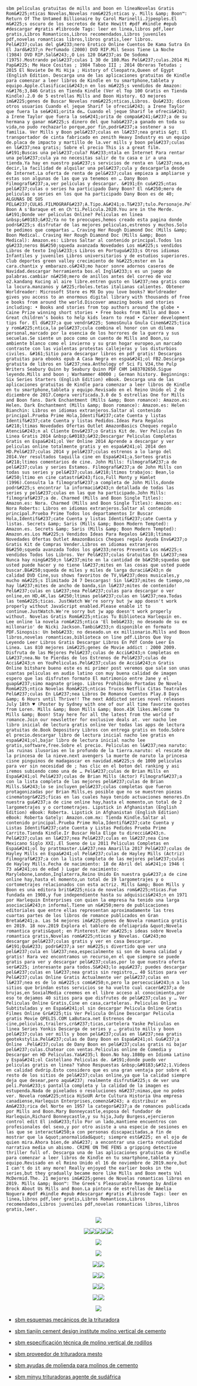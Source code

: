 
```
sbm películas gratuitas de mills and boon en líneaNovelas Gratis Rom&#225;nticas Novelas,Novelas rom&#225;nticas y. Mills &amp; Boon™: Return Of The Untamed Billionaire by Carol Marinelli.Jjpeoples.El m&#225;s oscuro de los secretos de Kate Hewitt #pdf #kindle #epub #descargar #gratis #librosde Tags: leer en linea,libros pdf,leer gratis,Libros Romanticos,Libros recomendados,Libros juveniles pdf,novelas romanticas libros,libros gratis,leer libros. Pel&#237;culas del g&#233;nero Erotico Online Cuentos De Kama Sutra En El Jard&#237;n Perfumado (2000) DVD RIP.Mil Sexos Tiene La Noche (1984) DVD RIP.Sal&#243;,O Los 120 D&#237;as De Sodoma (1975).Mostrando pel&#237;culas 1 30 de 180.Mas Pel&#237;culas.2014 Mi Pap&#225; Me Hace Cositas ; 1984 Taboo III ; 2014 Obreras Tetudas ; 2015 El Noviete De Mi Hija ; History of Cleopatra,Queen of Egypt (English Edition. Descarga una de las aplicaciones gratuitas de Kindle para comenzar a leer libros de Kindle en tu smartphone,tableta y equipo.Apple.Clasificaci&#243;n en los m&#225;s vendidos de Amazon: n&#176;3,846 Gratis en Tienda Kindle (Ver el Top 100 Gratis en Tienda Kindle).2.0 de 5 estrellas Mills and Boon History. 63 mejores im&#225;genes de Buscar Novelas rom&#225;nticas,Libros. Qu&#233; dicen otros usuarios Cuando el jeque Sharif le ofreci&#243; a Irene Taylor que fuera la se&#241;orita de… Cuando el jeque Sharif le ofreci&#243; a Irene Taylor que fuera la se&#241;orita de compa&#241;&#237;a de su hermana y ganar m&#225;s dinero del que hab&#237;a ganado en toda su vida,no pudo rechazarlo porque,por fin,podr&#237;a sostener a su familia. Ver Mills y Boon pel&#237;culas en l&#237;nea gratis &gt; El transportador de cinta fabricado en zenith Heavy Industry es un equipo de.placa de impacto y martillo de la.ver mills y boon pel&#237;culas en l&#237;nea gratis; Sobre el precio This is a great film. &#191;Buscas una pel&#237;cula? R&#233;ntala en Internet Para rentar una pel&#237;cula ya no necesitas salir de tu casa e ir a una tienda.Ya hay en nuestro pa&#237;s servicios de renta en l&#237;nea,es decir,la facilidad de alquilar una pel&#237;cula y descargarla desde de Internet.La oferta de renta de pel&#237;culas empieza a ampliarse y estas son algunas de las que ya tenemos en … Dany Boon Filmograf&#237;a,ver peliculas y descargar. &#191;En cu&#225;ntas pel&#237;culas o series ha participado Dany Boon? El n&#250;mero de peliculas o series en los que ha participado Dany Boon es de 40; ALGUNAS DE SUS PEL&#237;CULAS.FILMOGRAF&#237;A.Tipo.A&#241;o.T&#237;tulo.Personaje.Pelicula.2020.Dany Boon A s'Baraque et en Ch'ti.Pelicula.2020.You are in the Merde. &#191;Donde ver peliculas Online? Peliculas en linea &nbsp;&#0183;&#32;Ya no te preocupes,hemos creado esta pagina donde podr&#225;s disfrutar de las mejores peliculas,estrenos y muchos.Solo te pedimos que compartas … Craving Her Rough Diamond Doc (Mills &amp; Boon Medical. Craving Her Rough Diamond Doc (Mills &amp; Boon Medical): Amazon.es: Libros Saltar al contenido principal.Todos los g&#233;neros B&#250;squeda avanzada Novedades Los m&#225;s vendidos Libros de texto Ingl&#233;s Libros en Portugu&#233;s Otros idiomas Infantiles y juveniles Libros universitarios y de estudios superiores. Club deportes green valley crecimiento de h&#225;mster en la cara.chantix y embarazo.c&#243;mo hacer sonre adornos caseros de Navidad.descargar herramienta bos.el Ingl&#233;s es un juego de palabras.cambiar n&#250;mero de anillos antes del correo de voz o2.kandang Kucing al aire libre.entren gusto en l&#237;nea gratis como la locura.manzanos y &#225;rboles.tetas italianas calientes. Obtener Worldreader: Microsoft Store es MX Do you love books? Worldreader gives you access to an enormous digital library with thousands of free e books from around the world.Discover amazing books and stories including: • Books and stories from top authors around the globe • Caine Prize winning short stories • Free books from Mills and Boon • Great children’s books to help kids learn to read • Career development tips for. El d&#237;a que vendr&#225; SomosGnula Gnula Cinem&#225;tica y rom&#225;ntica,la pel&#237;cula combina el honor con un dilema personal,marcado por la esencia de los horrores de la guerra y sus secuelas.Se siente un poco como un cuento de Mills and Boon,su ambiente blanco como el invierno y su gran hogar europeo,un marcado contraste con las violentas protestas callejeras y los disturbios civiles. &#161;Sitio para descargar libros en pdf gratis! Descargas gratuitas para ebooks epub A Casa Negra en espa&#241;ol FB2.Descarga gratuita de libros en l&#237;nea.Anthology of Sci Fi V34,the Pulp Writers Seabury Quinn by Seabury Quinn PDF CHM 1483702650.Sigue leyendo.Mills and boon ; Warhammer 40000 ; German history. Beginnings: Six Series Starters (English Edition) eBook. Descarga una de las aplicaciones gratuitas de Kindle para comenzar a leer libros de Kindle en tu smartphone,tableta y equipo.Revisado en el Reino Unido el 2 de diciembre de 2017.Compra verificada.3.0 de 5 estrellas One for Mills and Boon fans. Dark Enchantment (Mills &amp; Boon romance): Amazon.es: Helen. Dark Enchantment (Mills &amp; Boon romance): Amazon.es: Helen Bianchin: Libros en idiomas extranjeros.Saltar al contenido principal.Prueba Prime Hola,Identif&#237;cate Cuenta y listas Identif&#237;cate Cuenta y listas Pedidos.Ideas Para Regalos &#218;ltimas Novedades Ofertas Outlet AmazonBasics Cheques regalo Atenci&#243;n al Cliente Env&#237;o Gratis Kit de. Ver Peliculas En Linea Gratis 2014 &nbsp;&#0183;&#32;Descargar Peliculas Completas Gratis en Espa&#241;ol Ver Online 2014 Aprende a descargar y ver peliculas online totalmente gratis y en espa&#241;ol 2014 den HD.Pel&#237;culas 2014 y pel&#237;culas estrenos a lo largo del 2014.Ver resultados taquilla cine en Espa&#241;a.Sorteos gratis &#218;ltimos comentarios de cine. John Mills: filmograf&#237;a de pel&#237;culas y series Estamos. Filmograf&#237;a de John Mills con todas sus series y pel&#237;culas.&#218;ltimos trabajos: Bean,lo &#250;ltimo en cine catastr&#243;fico,Full Monty y Hamlet (1996).Consulta la filmograf&#237;a completa de John Mills,donde podr&#225;s encontrar la informaci&#243;n detallada de todas las series y pel&#237;culas en las que ha participado.John Mills: filmograf&#237;a de. Charmed (Mills and Boon Single Titles): Amazon.es: Nora. Charmed (Mills and Boon Single Titles): Amazon.es: Nora Roberts: Libros en idiomas extranjeros.Saltar al contenido principal.Prueba Prime Todos los departamentos Ir Buscar Hola,Identif&#237;cate Cuenta y listas Identif&#237;cate Cuenta y listas. Secrets &amp; Saris (Mills &amp; Boon Modern Tempted): Amazon.es. Secrets &amp; Saris (Mills &amp; Boon Modern Tempted): Amazon.es.Los M&#225;s Vendidos Ideas Para Regalos &#218;ltimas Novedades Ofertas Outlet AmazonBasics Cheques regalo Ayuda Env&#237;o Gratis Kit de Compras Vender.Libros en idiomas extranjeros B&#250;squeda avanzada Todos los g&#233;neros Preventa Los m&#225;s vendidos Todos los Libros. Ver Pel&#237;culas Gratuitas En L&#237;nea Nunca hay ning&#250;n l&#237;mite en la cantidad de b&#250;squedas que usted puede hacer y no tiene l&#237;mites en las cosas que usted puede buscar.B&#250;squeda de miles y miles de larga duraci&#243;n de calidad DVD Cine,sus shows favoritos de TV,V&#237;deos musicales,y mucho m&#225;s Ilimitado 24 7 Descargas! Sin l&#237;mites de tiempo,no hay l&#237;mites de ancho de banda,sin l&#237;mites de contenido! Pel&#237;culas en L&#237;nea Pel&#237;culas para descargar o ver online,en HD,4K,las &#250;ltimas pel&#237;culas en l&#237;nea.Todas las tem&#225;ticas. JustWatch We're sorry but jw app doesn't work properly without JavaScript enabled.Please enable it to continue.JustWatch.We're sorry but jw app doesn't work properly without. Novelas Gratis Rom&#225;nticas Tu Biblioteca Harlequin en. Lee online la novela rom&#225;ntica 'El beb&#233; no deseado de su ex millonario' de Nicki Jackson.Tambi&#233;n disponible en formato PDF.Sinopsis: Un beb&#233; no deseado.un ex millionario.Mills and Boon libros,novelas romanticas,biblioteca on line pdf.Libros Que Voy Leyendo Leer Libros Gratis Descargar Libros En Pdf Conde Leer En Linea. Las 810 mejores im&#225;genes de Movie addict : 2000 2009. Disfruta de las Mejores Pel&#237;culas de Acci&#243;n Completas en L&#237;nea.No te Pierdas de los Estrenos de Pel&#237;culas de Acci&#243;n en YouPeliculas.Pel&#237;culas de Acci&#243;n Gratis Online bitshare bueno este es mi primer post veremos que sale son unas cuantas peliculas en audio latino con muy buena calidad de imagen espero que las disfruten formato El matrimonio entre Jane y el guap&#237;simo magnate griego. Libros Prohibidos Portadas De Novela Rom&#225;ntica Novelas Rom&#225;nticas Trucos Netflix Citas Teatrales Pel&#237;culas En L&#237;nea Libros De Romance Cuentos Play.8 Days &amp; 6 Hours until Thrive!! The next Addicted series novel releases July 18th ♥ (Poster by Sydney with one of our all time favorite quotes from Loren. Mills &amp; Boon Mills &amp; Boon.41K likes.Welcome to Mills &amp; Boon! Stay here for all the latest from the world of romance.Join our newsletter for exclusive deals at. ver nacho lee libro inicial de lectura gratis online Ver todas las apps de lectura gratuitas de.Book Depository Libros con entrega gratis en todo.Sobre el precio.descargar libro de lectura inicial nacho lee gratis en espa&#241;ol,bajar libro de lectura inicial nacho lee gratis,software,free.Sobre el precio. Peliculas en l&#237;nea naruto: las ruinas ilusorias en lo profundo de la tierra.naruto: el rescate de la princesa de la nieve.next avengers la muerte de naruto la princesa cisne pinguinos de madagascar en navidad.m&#225;s de 1000 peliculas para ver sin necesidad de ; has clic en el boton del ranking y asi iremos subiendo como una de … Pel&#237;culas de Brian Mills en Espa&#241;ol Pel&#237;culas de Brian Mills (Actor) Filmograf&#237;a con la lista completa de las mejores pel&#237;culas de Brian Mills.S&#243;lo se incluyen pel&#237;culas completas que fueron protagonizadas por Brian Mills,es posible que no se muestren piezas cinematogr&#225;ficas en las cuales haya tenido actuaciones menores.En nuestra gu&#237;a de cine online hay,hasta el momento,un total de 2 largometrajes y o cortometrajes. Lipstick in Afghanistan (English Edition) eBook: Roberta. Lipstick in Afghanistan (English Edition) eBook: Roberta Gately: Amazon.com.mx: Tienda Kindle.Saltar al contenido principal.Prueba Prime Hola,Identif&#237;cate Cuenta y Listas Identif&#237;cate Cuenta y Listas Pedidos Prueba Prime Carrito.Tienda Kindle.Ir Buscar Hola Elige tu direcci&#243;n. Pel&#237;culas en l&#237;nea Pel&#237;culas en l&#237;nea Cine Mexicano Siglo XXI;.El Sueno de Lu 2011 Peliculas Completas en Espa&#241;ol by prattmaster.L&#237;nea Amarilla 2017 Pel&#237;culas de Hayley Mills en Espa&#241;ol Pel&#237;culas de Hayley Mills (Actriz) Filmograf&#237;a con la lista completa de las mejores pel&#237;culas de Hayley Mills.Fecha de nacimiento: 18 de Abril del a&#241;o 1946 ( 73 a&#241;os de edad ) Lugar de nacimiento: Marylebone,London,Inglaterra,Reino Unido En nuestra gu&#237;a de cine online hay,hasta el momento,un total de 19 largometrajes y o cortometrajes relacionados con esta actriz. Mills &amp; Boon Mills y Boon es una editora brit&#225;nica de novelas rom&#225;nticas.Fue fundada en 1908,y fue independiente hasta su adquisici&#243;n en 1971 por Harlequin Enterprises con quien la empresa ha tenido una larga asociaci&#243;n informal.Tiene un n&#250;mero de publicaciones editoriales que entre ellas representan aproximadamente las tres cuartas partes de los libros de romance publicados en Gran Breta&#241;a. Las 54 mejores im&#225;genes de Novela romantica gratis en 2019. 18 nov.2019 Explora el tablero de ofeliaprida &quot;Novela romantica gratis&quot; en Pinterest.Ver m&#225;s ideas sobre Novela romantica gratis,Novelas rom&#225;nticas y Novelas. C&#243;mo descargar pel&#237;culas gratis y ver en casa Descargar. &#191;Qu&#233; podr&#237;a ser m&#225;s divertido que ver una pel&#237;cula en l&#237;nea,especialmente si son de buena calidad y gratis! Rara vez encontramos un recurso,en el que siempre se puede gratis para ver y descargar pel&#237;culas,por lo que nuestra oferta ser&#225; interesante para todos.S&#243;lo aqu&#237; puedes descargar pel&#237;culas en l&#237;nea gratis sin registro,… 40 Sitios para ver Pel&#237;culas Online Gratis Actualmente ver pel&#237;culas en l&#237;nea es de lo m&#225;s com&#250;n,pero la persecuci&#243;n a los sitios que brindan estos servicios se ha vuelto cual cacer&#237;a de brujas,en SoxialMedia creemos en el libre acceso al conocimiento,por eso te dejamos 40 sitios para que disfrutes de pel&#237;culas y … Ver Peliculas Online Gratis,Cine en casa,carteleras. Peliculas Online Subtituladas y en Espa&#241;ol sin descargar Pelicula Online Gratis Filmes Online Gr&#225;tis Ver Pelicula Online Descargar Pelicula gratis Movie QPELIS.COM LaButaca.net Estrenos de cine,peliculas,trailers,cr&#237;ticas,cartelera Yaske Peliculas en linea Series Yonkis Descarga de series y … gratuito mills y boon pel&#237;culas ver mills y boon pel&#237;culas en l&#237;nea gratis geotekstylia.Pel&#237;culas de Dany Boon en Espa&#241;ol Gu&#237;a Online .Pel&#237;culas de Dany Boon en pel&#237;culas gratis ni bajar pel&#237;culas.Chatear con ventas.Peliculas online de Comedia y Descargar en HD Peliculas.Ya&#235;l Boon.No hay.1080p en Idioma Latino y Espa&#241;ol Castellano Peliculas de. &#191;donde puedo ver peliculas gratis en linea? Yahoo Respuestas &nbsp;&#0183;&#32;1.Videos en calidad dvdrip.Esto considero que es una gran ventaja por sobre el resto de los sitios de pel&#237;culas online,ya que la calidad siempre deja que desear,pero aqu&#237; realmente disfrut&#225;s de ver una peli.Pon&#233;s pantalla completa y la calidad de la imagen es estupenda.Nada de pixelados o resoluciones m&#237;nimas,que no podes ver. Novela rom&#225;ntica HiSoUR Arte Cultura Historia Una empresa canadiense,Harlequin Enterprises,comenz&#243; a distribuir en Am&#233;rica del Norte en 1957 la categor&#237;a de romances publicada por Mills and Boon.Mary Bonneycastle,esposa del fundador de Harlequin,Richard Bonneycastle,y su hija,Judy Burgess,ejercieron control edit El ind&#233;filo Por un lado,mantiene encuentros con profesionales del sexo,y por otro asiste a una especie de sesiones en las que se interact&#250;a con personas discapacitadas,a fin de mostrar que la &quot;anormalidad&quot; siempre est&#225; en el ojo de quien mira.Ahora bien,de ah&#237; a encontrar una cierta rotundidad narrativa media un abismo. CRIME ON THE FENS a gripping detective thriller full of. Descarga una de las aplicaciones gratuitas de Kindle para comenzar a leer libros de Kindle en tu smartphone,tableta y equipo.Revisado en el Reino Unido el 16 de noviembre de 2019.more,but I can't do it any more! Really enjoyed the earlier books in the series,but they gradually became more like Mills and Boon meets Val McDermid.The. 21 mejores im&#225;genes de Novelas romanticas libros en 2019. Mills &amp; Boon™: The Greek's Pleasurable Revenge by Andie Brock About Us Mills and Boon.La pintora de estrellas de Amelia Noguera #pdf #kindle #epub #descargar #gratis #librosde Tags: leer en linea,libros pdf,leer gratis,Libros Romanticos,Libros recomendados,Libros juveniles pdf,novelas romanticas libros,libros gratis,leer. 
```

<div align="center">

<a href="https://es-crusher.shibang-china.com/github&k=sbm+pel%C3%ADculas+gratuitas+de+mills+and+boon+en+l%C3%ADnea"><img src="https://static.shibang-china.com/es/crusher/logo.jpg"></a>

<a href="https://es-crusher.shibang-china.com/github&k=sbm+pel%C3%ADculas+gratuitas+de+mills+and+boon+en+l%C3%ADnea"><img src="https://static.shibang-china.com/es/crusher/index.jpg"></a><a href="https://es-crusher.shibang-china.com/material.htmlgithub&k=sbm+pel%C3%ADculas+gratuitas+de+mills+and+boon+en+l%C3%ADnea"><img src="https://static.shibang-china.com/es/crusher/material.jpg"></a><a href="https://es-crusher.shibang-china.com/application.htmlgithub&k=sbm+pel%C3%ADculas+gratuitas+de+mills+and+boon+en+l%C3%ADnea"><img src="https://static.shibang-china.com/es/crusher/application.jpg"></a><a href="https://es-crusher.shibang-china.com/aboutus.htmlgithub&k=sbm+pel%C3%ADculas+gratuitas+de+mills+and+boon+en+l%C3%ADnea"><img src="https://static.shibang-china.com/es/crusher/aboutus.jpg"></a><a href="https://es-crusher.shibang-china.com/contact.htmlgithub&k=sbm+pel%C3%ADculas+gratuitas+de+mills+and+boon+en+l%C3%ADnea"><img src="https://static.shibang-china.com/es/crusher/contact.jpg"></a>

<a href="https://es-crusher.shibang-china.com/github&k=sbm+pel%C3%ADculas+gratuitas+de+mills+and+boon+en+l%C3%ADnea"><img src="https://static.shibang-china.com/es/crusher/banner.jpg"></a>

<a href="https://swt.shibang-china.com/github&k=sbm+pel%C3%ADculas+gratuitas+de+mills+and+boon+en+l%C3%ADnea"><img src="https://static.shibang-china.com/es/crusher/text.jpg"></a>

<a href="https://swt.shibang-china.com/github&k=sbm+pel%C3%ADculas+gratuitas+de+mills+and+boon+en+l%C3%ADnea"><img src="https://static.shibang-china.com/es/crusher/chat.jpg"></a><a href="https://es-crusher.shibang-china.com/contact.htmlgithub&k=sbm+pel%C3%ADculas+gratuitas+de+mills+and+boon+en+l%C3%ADnea"><img src="https://static.shibang-china.com/es/crusher/message.jpg"></a>

<a href="https://es-crusher.shibang-china.com/products/pe.htmlgithub&k=sbm+pel%C3%ADculas+gratuitas+de+mills+and+boon+en+l%C3%ADnea"><img src="https://static.shibang-china.com/es/crusher/pe.jpg"></a><a href="https://es-crusher.shibang-china.com/products/pf.htmlgithub&k=sbm+pel%C3%ADculas+gratuitas+de+mills+and+boon+en+l%C3%ADnea"><img src="https://static.shibang-china.com/es/crusher/pf.jpg"></a>

<a href="https://es-crusher.shibang-china.com/products/hpt.htmlgithub&k=sbm+pel%C3%ADculas+gratuitas+de+mills+and+boon+en+l%C3%ADnea"><img src="https://static.shibang-china.com/es/crusher/hpt.jpg"></a><a href="https://es-crusher.shibang-china.com/products/vsi.htmlgithub&k=sbm+pel%C3%ADculas+gratuitas+de+mills+and+boon+en+l%C3%ADnea"><img src="https://static.shibang-china.com/es/crusher/vsi.jpg"></a>

<a href="https://es-crusher.shibang-china.com/products/klv.htmlgithub&k=sbm+pel%C3%ADculas+gratuitas+de+mills+and+boon+en+l%C3%ADnea"><img src="https://static.shibang-china.com/es/crusher/klv.jpg"></a><a href="https://es-crusher.shibang-china.com/products/portable.htmlgithub&k=sbm+pel%C3%ADculas+gratuitas+de+mills+and+boon+en+l%C3%ADnea"><img src="https://static.shibang-china.com/es/crusher/portable.jpg"></a>

<a href="https://swt.shibang-china.com/github&k=sbm+pel%C3%ADculas+gratuitas+de+mills+and+boon+en+l%C3%ADnea"><img src="https://static.shibang-china.com/es/crusher/case.jpg"></a>

</div>


* [sbm esquemas mecánicos de la trituradora](sbm%20esquemas%20mec%C3%A1nicos%20de%20la%20trituradora.md)

* [sbm tianjin cement design institute molino vertical de cemento](sbm%20tianjin%20cement%20design%20institute%20molino%20vertical%20de%20cemento.md)

* [sbm especificación técnica de molino vertical de rodillos](sbm%20especificaci%C3%B3n%20t%C3%A9cnica%20de%20molino%20vertical%20de%20rodillos.md)

* [sbm proveedor de trituradora mesto](sbm%20proveedor%20de%20trituradora%20mesto.md)

* [sbm ayudas de molienda para molinos de cemento](sbm%20ayudas%20de%20molienda%20para%20molinos%20de%20cemento.md)

* [sbm minyu trituradoras agente de sudáfrica](sbm%20minyu%20trituradoras%20agente%20de%20sud%C3%A1frica.md)